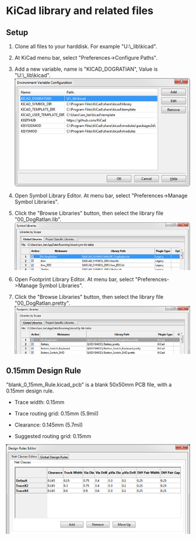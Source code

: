 # KiCad library and related files

## Setup
1) Clone all files to your harddisk. For example "U:\\_lib\\kicad".

2) At KiCad menu bar, select "Preferences->Configure Paths".

3) Add a new variable, name is "KICAD_DOGRATIAN", Value is "U:\\_lib\\kicad".
![ConfigurePaths.png](ConfigurePaths.png "Configure Paths")

4) Open Symbol Library Editor. At menu bar, select "Preferences->Manage Symbol Libraries".

5) Click the "Browse Libraries" button, then select the library file "00_DogRatIan.lib".
![ManageSymbolLibraries.png](ManageSymbolLibraries.png "Manage Symbol Libraries")

6) Open Footprint Library Editor. At menu bar, select "Preferences->Manage Symbol Libraries".

5) Click the "Browse Libraries" button, then select the library file "00_DogRatIan.pretty".
![ManageSymbolLibraries.png](ManageSymbolLibraries_footprint.png "Manage Symbol Libraries")

## 0.15mm Design Rule
"blank_0_15mm_Rule.kicad_pcb" is a blank 50x50mm PCB file, with a 0.15mm design rule.

- Trace width: 0.15mm

- Trace routing grid: 0.15mm (5.9mil)

- Clearance: 0.145mm (5.7mil)

- Suggested routing grid: 0.15mm


![blank_0_15mm_Rule.png](blank_0_15mm_Rule.png "Manage Symbol Libraries")
